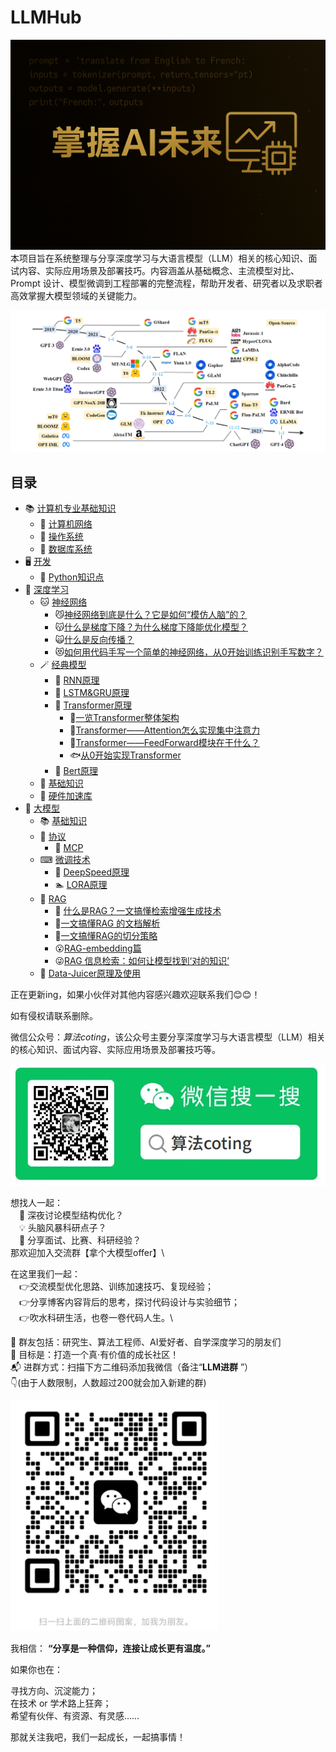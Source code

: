 <!--
 * @Author: zhangting
 * @Date: 2025-05-22 11:37:41
 * @LastEditors: Do not edit
 * @LastEditTime: 2025-07-08 18:22:23
 * @FilePath: /zhangting/LLMHub/README.md
-->
# LLMHub
![image](./img/LLMHub.png)
本项目旨在系统整理与分享深度学习与大语言模型（LLM）相关的核心知识、面试内容、实际应用场景及部署技巧。内容涵盖从基础概念、主流模型对比、Prompt 设计、模型微调到工程部署的完整流程，帮助开发者、研究者以及求职者高效掌握大模型领域的关键能力。

![image](./img/development_of_llm.png)

## 目录
- 📚 [计算机专业基础知识](./计算机专业基础知识/)
    - 📗 [计算机网络](./计算机专业基础知识/计算机网络.md)
    - 📘 [操作系统](./计算机专业基础知识/操作系统.md)
    - 📙 [数据库系统](./计算机专业基础知识/数据库系统.md)
- 🖥️ [开发](./开发/)
    - 🐍 [Python知识点](./开发/Python知识点.md)
- 🐫 [深度学习](./deep-learning/)
    - 🐱 [神经网络](./deep-learning/神经网络/)
        - 😼[神经网络到底是什么？它是如何“模仿人脑”的？](./deep-learning/神经网络/什么是神经网络.md)
        - 😽[什么是梯度下降？为什么梯度下降能优化模型？](./deep-learning/神经网络/什么是梯度下降？为什么梯度下降能优化模型？.md)
        - 🙀[什么是反向传播？](./deep-learning/神经网络/什么是反向传播？.md)
        - 😻[如何用代码手写一个简单的神经网络，从0开始训练识别手写数字？](./deep-learning/神经网络/从0开始训练识别手写数字.md)
    - 🪄 [经典模型](./deep-learning/经典模型/)
        - 🐎 [RNN原理](./deep-learning/经典模型/RNN.md)
        - 🐏 [LSTM&GRU原理](./deep-learning/经典模型/LSTM&GRU.md)
        - 🦈 [Transformer原理](./deep-learning/经典模型/Transformer.md)
            - 🐳[一览Transformer整体架构](./deep-learning/经典模型/transformer/一览Transformer整体架构.md)
            - 🐋[Transformer——Attention怎么实现集中注意力](./deep-learning/经典模型/transformer/Transformer——Attention怎么实现集中注意力.md)
            - 🐬[Transformer——FeedForward模块在干什么？](./deep-learning/经典模型/transformer/Transformer——FeedForward模块在干什么？.md)
            - 🐟[从0开始实现Transformer](./deep-learning/经典模型/transformer/从0开始实现Transformer.md)
        - 🦋 [Bert原理](./deep-learning/经典模型/Bert.md)
    - 🐹 [基础知识](./deep-learning/基础知识.md)
    - 💽 [硬件加速库](./deep-learning/加速计算支持层（硬件加速库）.md)
- 🦜 [大模型](./大模型)
    - 📚 [基础知识](./大模型/基础知识.md)
    - 📄 [协议](./协议/)
        - 📄 [MCP](./协议/大模型背后的协议与接口设计（一）-%20%20MCP.md)
    - ⌨ [微调技术](./大模型/微调技术/)
        - 🏃‍ [DeepSpeed原理](./大模型/微调技术/DeepSpeed.md)
        - 🏊‍ [LORA原理](./大模型/微调技术/LORA.md)
    - 🧐 [RAG](./RAG/doc/)
        - 🦋 [什么是RAG？一文搞懂检索增强生成技术](./大模型/RAG/doc/什么是RAG？一文搞懂检索增强生成技术.md)
        - 🤗[一文搞懂RAG 的文档解析](./大模型/RAG/doc/一文搞懂RAG%20的文档解析.md)
        - 🙂[一文搞懂RAG的切分策略](./大模型/RAG/doc/一文搞懂RAG的切分策略.md)
        - 😮[RAG-embedding篇](./大模型/RAG/doc/RAG-embedding篇.md)
        - 😜[RAG 信息检索：如何让模型找到‘对的知识’](./大模型/RAG/doc/RAG%20信息检索：如何让模型找到‘对的知识’.md)
    - 📑 [Data-Juicer原理及使用](./大模型/Data-Juicer.md)


正在更新ing，如果小伙伴对其他内容感兴趣欢迎联系我们😊😊！


如有侵权请联系删除。

微信公众号：*算法coting*，该公众号主要分享深度学习与大语言模型（LLM）相关的核心知识、面试内容、实际应用场景及部署技巧等。


![image](./img/微信公众号.png)


想找人一起：\
&emsp;🤔 深夜讨论模型结构优化？\
&emsp;💡 头脑风暴科研点子？\
&emsp;🧪 分享面试、比赛、科研经验？\
那欢迎加入交流群【拿个大模型offer】\



在这里我们一起：\
&emsp;👉交流模型优化思路、训练加速技巧、复现经验；\
&emsp;👉分享博客内容背后的思考，探讨代码设计与实验细节；\
&emsp;👉吹水科研生活，也卷一卷代码人生。\



📌 群友包括：研究生、算法工程师、AI爱好者、自学深度学习的朋友们\
🎯 目标是：打造一个真·有价值的成长社区！\
📬 进群方式：扫描下方二维码添加我微信（备注“**LLM进群** ”）\
👇(由于人数限制，人数超过200就会加入新建的群)<br>

![image](./img/微信二维码.png)

我相信： **“分享是一种信仰，连接让成长更有温度。”** 

如果你也在：<br>

寻找方向、沉淀能力；<br>
在技术 or 学术路上狂奔；<br>
希望有伙伴、有资源、有灵感……<br>

那就关注我吧，我们一起成长，一起搞事情！ 

